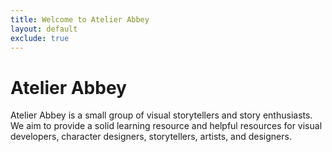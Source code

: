 ```yaml
---
title: Welcome to Atelier Abbey
layout: default
exclude: true
---
```


<div id="home-intro" class="bg-big bg-one">
<div class="page-wrapper">

<div class="one_third">

<h1>Atelier Abbey</h1>

</div>

<p class="two_third">Atelier Abbey is a small group of visual storytellers and story enthusiasts. We aim to provide a solid learning resource and helpful resources for visual developers, character designers, storytellers, artists, and designers.</p>

<div class="clear"></div>

</div>
</div>